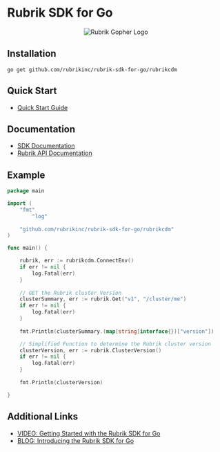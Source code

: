# Rubrik SDK for Go

<p></p>
<p align="center">
  <img src="https://user-images.githubusercontent.com/8610203/48332236-55506f00-e610-11e8-9a60-594de963a1ee.png" alt="Rubrik Gopher Logo"/>
</p>

## Installation

```go get github.com/rubrikinc/rubrik-sdk-for-go/rubrikcdm```

## Quick Start

* [Quick Start Guide](https://github.com/rubrikinc/rubrik-sdk-for-go/blob/master/docs/quick-start.md)

## Documentation

* [SDK Documentation](https://godoc.org/github.com/rubrikinc/rubrik-sdk-for-go/rubrikcdm)
* [Rubrik API Documentation](https://github.com/rubrikinc/api-documentation)

## Example

```go
package main

import (
	"fmt"
        "log"
	
	"github.com/rubrikinc/rubrik-sdk-for-go/rubrikcdm"
)

func main() {

	rubrik, err := rubrikcdm.ConnectEnv()
	if err != nil {
		log.Fatal(err)
	}
	
	// GET the Rubrik cluster Version
	clusterSummary, err := rubrik.Get("v1", "/cluster/me")
	if err != nil {
		log.Fatal(err)
	}
	
	fmt.Println(clusterSummary.(map[string]interface{})["version"])

	// Simplified Function to determine the Rubrik cluster version
	clusterVersion, err := rubrik.ClusterVersion()
	if err != nil {
		log.Fatal(err)
	}
	
	fmt.Println(clusterVersion)

}
```
## Additional Links
* [VIDEO: Getting Started with the Rubrik SDK for Go](https://youtu.be/xklHJe0u-ZY)
* [BLOG: Introducing the Rubrik SDK for Go](https://www.rubrik.com/blog/rubrik-google-go-sdk/)
